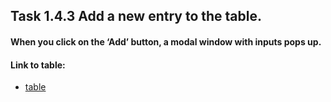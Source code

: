 ## Task 1.4.3  Add a new entry to the table.
#### When you click on the ‘Add’ button, a modal window with inputs pops up.

#### Link to table: 
- [table](https://kravchenkomaks.github.io/m-web-frontend-basics/level1-4-backend/level_1-4_task-3_window/)
